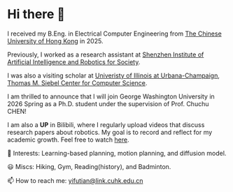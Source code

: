 # Hi there 👋

I received my B.Eng. in Electrical Computer Engineering from [The Chinese University of Hong Kong](https://www.cuhk.edu.hk/english/index.html) in 2025.

Previously, I worked as a research assistant at [Shenzhen Institute of Artificial Intelligence and Robotics for Society](https://airs.cuhk.edu.cn/).

I was also a visiting scholar at [Univeristy of Illinois at Urbana-Champaign](https://illinois.edu/), [Thomas M. Siebel Center for Computer Science](https://grainger.illinois.edu/about/self-guided-tour/thomas-m-siebel-center).

I am thrilled to announce that I will join George Washington University in 2026 Spring as a Ph.D. student under the supervision of Prof. Chuchu CHEN!

I am also a **UP** in Bilibili, where I regularly upload videos that discuss research papers about robotics. My goal is to record and reflect for my academic growth. Feel free to watch [here](https://space.bilibili.com/443271409?spm_id_from=333.1007.0.0).

🙌 Interests: Learning-based planning, motion planning, and diffusion model.

😃 Miscs: Hiking, Gym, Reading(history), and Badminton.

📫 How to reach me: yifutian@link.cuhk.edu.cn
